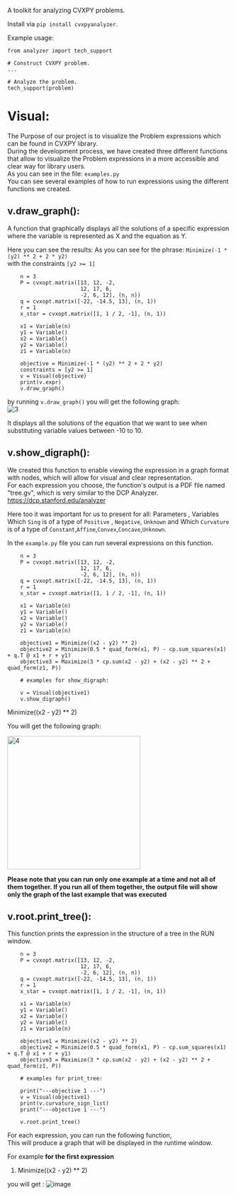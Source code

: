 A toolkit for analyzing CVXPY problems.

Install via ``pip install cvxpyanalyzer``.

Example usage:
```
from analyzer import tech_support

# Construct CVXPY problem.
...

# Analyze the problem.
tech_support(problem)
```


# Visual:
The Purpose of our project is to visualize the Problem expressions which can be found in CVXPY library. <br /> 
During the development process, we have created three different functions that allow to visualize the Problem expressions in a more accessible and clear way for library users. <br />
As you can see in the file:  ``examples.py`` <br />
You can see several examples of how to run expressions using the different functions we created.

## v.draw_graph():
A function that graphically displays all the solutions of a specific expression where the variable is represented as X and the equation as Y.

Here you can see the results:
As you can see for the phrase: `Minimize(-1 * (y2) ** 2 + 2 * y2)` <br />
with the constraints `[y2 >= 1]` <br />

```
    n = 3
    P = cvxopt.matrix([13, 12, -2,
                       12, 17, 6,
                       -2, 6, 12], (n, n))
    q = cvxopt.matrix([-22, -14.5, 13], (n, 1))
    r = 1
    x_star = cvxopt.matrix([1, 1 / 2, -1], (n, 1))

    x1 = Variable(n)
    y1 = Variable()
    x2 = Variable()
    y2 = Variable()
    z1 = Variable(n)

    objective = Minimize(-1 * (y2) ** 2 + 2 * y2)
    constraints = [y2 >= 1]
    v = Visual(objective)
    print(v.expr)
    v.draw_graph()
```
by running `v.draw_graph()` you will get the following graph:<br />
![3](https://user-images.githubusercontent.com/93201414/229357160-6517dcca-fcb7-4257-b145-400c084bf853.png)

It displays all the solutions of the equation that we want to see when substituting variable values between -10 to 10.

## v.show_digraph():
We created this function to enable viewing the expression in a graph format with nodes, which will allow for visual and clear representation. <br />
For each expression you choose, the function's output is a PDF file named "tree.gv", which is very similar to the DCP Analyzer. https://dcp.stanford.edu/analyzer <br />

Here too it was important for us to present for all: Parameters , Variables <br />
Which `Sing` is of a type of `Positive` , `Negative`, `Unknown` and Which `Curvature` is of a type of `Constant`,`Affine`,`Convex`,`Concave`,`Unknown`. <br />

In the ``example.py`` file you can run several expressions on this function.

```
    n = 3
    P = cvxopt.matrix([13, 12, -2,
                       12, 17, 6,
                       -2, 6, 12], (n, n))
    q = cvxopt.matrix([-22, -14.5, 13], (n, 1))
    r = 1
    x_star = cvxopt.matrix([1, 1 / 2, -1], (n, 1))

    x1 = Variable(n)
    y1 = Variable()
    x2 = Variable()
    y2 = Variable()
    z1 = Variable(n)
    
    objective1 = Minimize((x2 - y2) ** 2)
    objective2 = Minimize(0.5 * quad_form(x1, P) - cp.sum_squares(x1) + q.T @ x1 + r + y1)
    objective3 = Maximize(3 * cp.sum(x2 - y2) + (x2 - y2) ** 2 + quad_form(z1, P))

    # examples for show_digraph:

    v = Visual(objective1)
    v.show_digraph()
```

Minimize((x2 - y2) ** 2) <br />

You will get the following graph: <br />

<img width="300" alt="4" src="https://user-images.githubusercontent.com/93201414/229358362-0c92af7f-3ebc-4dd5-85d1-46b82e1aafcd.PNG">
<br />

**Please note that you can run only one example at a time and not all of them together. If you run all of them together, the output file will show only the graph of the last example that was executed** <br />


## v.root.print_tree():
This function prints the expression in the structure of a tree in the RUN window.

```
    n = 3
    P = cvxopt.matrix([13, 12, -2,
                       12, 17, 6,
                       -2, 6, 12], (n, n))
    q = cvxopt.matrix([-22, -14.5, 13], (n, 1))
    r = 1
    x_star = cvxopt.matrix([1, 1 / 2, -1], (n, 1))

    x1 = Variable(n)
    y1 = Variable()
    x2 = Variable()
    y2 = Variable()
    z1 = Variable(n)
    
    objective1 = Minimize((x2 - y2) ** 2)
    objective2 = Minimize(0.5 * quad_form(x1, P) - cp.sum_squares(x1) + q.T @ x1 + r + y1)
    objective3 = Maximize(3 * cp.sum(x2 - y2) + (x2 - y2) ** 2 + quad_form(z1, P))
    
    # examples for print_tree:

    print("---objective 1 ---")
    v = Visual(objective1)
    print(v.curvature_sign_list)
    print("---objective 1 ---")

    v.root.print_tree()
```
For each expression, you can run the following function,<br />
This will produce a graph that will be displayed in the runtime window.

For example **for the first expression** 
1. Minimize((x2 - y2) ** 2) <br />

you will get : 
![image](https://user-images.githubusercontent.com/93201414/229359112-bc30b68a-bcd8-4739-b302-0d96932c2b8f.png)

